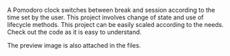 A Pomodoro clock switches between break and session according to the time set by the user. This project involves change of state and use of lifecycle methods. This project can be easily scaled according to the needs. Check out the code as it is easy to understand.

The preview image is also attached in the files.
